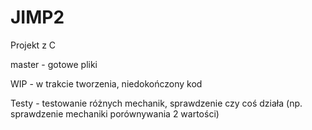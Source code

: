 # JIMP2
Projekt z C

master - gotowe pliki

WIP - w trakcie tworzenia, niedokończony kod

Testy - testowanie różnych mechanik, sprawdzenie czy coś działa (np. sprawdzenie mechaniki porównywania 2 wartości)
